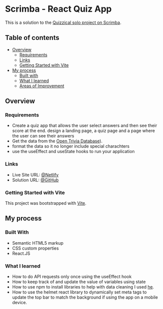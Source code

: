 # Scrimba - React Quiz App

This is a solution to the [Quizzical solo project on Scrimba](https://scrimba.com/learn/learnreact/](https://scrimba.com/learn/learnreact/solo-project-pro-quizzical-co63f4a65ac316545d08e1674)). 

## Table of contents

- [Overview](#overview)
  - [Requirements](#requirements)
  - [Links](#links)
  - [Getting Started with Vite](#getting-started-with-vite)
- [My process](#my-process)
  - [Built with](#built-with)
  - [What I learned](#what-i-learned)
  - [Areas of Improvement](#areas-of-improvement)

## Overview

### Requirements

- Create a quiz app that allows the user select answers and then see their score at the end. design a landing page, a quiz page and a page where the user can see their answers
- Get the data from the [Open Trivia Database]([https://opentdb.com/)).
- format the data so it no longer include special charachters
- use the useEffect and useState hooks to run your application

### Links

- Live Site URL: [@Netlify](https://scrimba-react-quiz-app.netlify.app/)
- Solution URL: [@GitHub](https://github.com/naeemmerali/React-Projects/tree/main/Quiz%20Web%20App)

### Getting Started with Vite

This project was bootstrapped with [Vite](https://vitejs.dev/guide/#scaffolding-your-first-vite-project).

## My process

### Built With

- Semantic HTML5 markup
- CSS custom properties
- React.JS

### What I learned

- How to do API requests only once using the useEffect hook
- How to keep track of and update the value of variables using state
- How to use npm to install libraries to help with data cleaning I used [he](https://www.npmjs.com/package/he#hedecodehtml-options).
- How to use the helmet react library to dynamically set meta tags to update the top bar to match the background if using the app on a mobile device.
